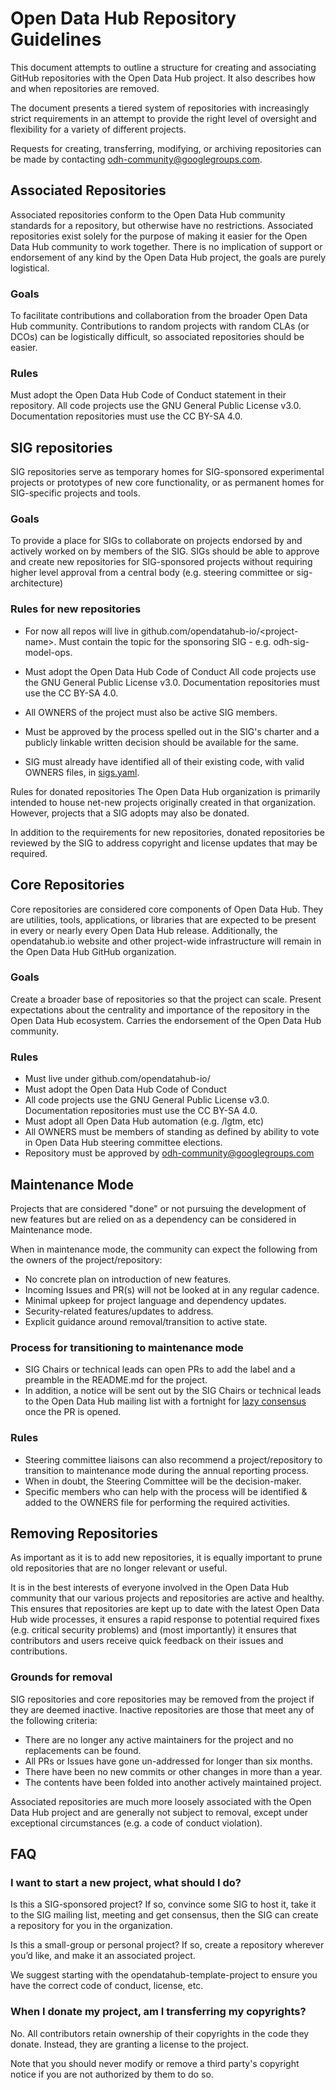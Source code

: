 # Open Data Hub Repository Guidelines
This document attempts to outline a structure for creating and associating GitHub repositories with the Open Data Hub project. It also describes how and when repositories are removed.

The document presents a tiered system of repositories with increasingly strict requirements in an attempt to provide the right level of oversight and flexibility for a variety of different projects.

Requests for creating, transferring, modifying, or archiving repositories can be made by contacting [odh-community@googlegroups.com](mailto:odh-community@googlegroups.com).

## Associated Repositories
Associated repositories conform to the Open Data Hub community standards for a repository, but otherwise have no restrictions. Associated repositories exist solely for the purpose of making it easier for the Open Data Hub community to work together. There is no implication of support or endorsement of any kind by the Open Data Hub project, the goals are purely logistical.

### Goals
To facilitate contributions and collaboration from the broader Open Data Hub community. Contributions to random projects with random CLAs (or DCOs) can be logistically difficult, so associated repositories should be easier.

### Rules
Must adopt the Open Data Hub Code of Conduct statement in their repository.
All code projects use the GNU General Public License v3.0. Documentation repositories must use the CC BY-SA 4.0.

## SIG repositories
SIG repositories serve as temporary homes for SIG-sponsored experimental projects or prototypes of new core functionality, or as permanent homes for SIG-specific projects and tools.

### Goals
To provide a place for SIGs to collaborate on projects endorsed by and actively worked on by members of the SIG. SIGs should be able to approve and create new repositories for SIG-sponsored projects without requiring higher level approval from a central body (e.g. steering committee or sig-architecture)

### Rules for new repositories
- For now all repos will live in github.com/opendatahub-io/\<project-name\>.
Must contain the topic for the sponsoring SIG - e.g. odh-sig-model-ops.

- Must adopt the Open Data Hub Code of Conduct
All code projects use the GNU General Public License v3.0. Documentation repositories must use the CC BY-SA 4.0.

- All OWNERS of the project must also be active SIG members.

- Must be approved by the process spelled out in the SIG's charter and a publicly linkable written decision should be available for the same.

- SIG must already have identified all of their existing code, with valid OWNERS files, in [sigs.yaml](./sigs.yaml).

Rules for donated repositories
The Open Data Hub organization is primarily intended to house net-new projects originally created in that organization. However, projects that a SIG adopts may also be donated.

In addition to the requirements for new repositories, donated repositories be reviewed by the SIG to address copyright and license updates that may be required.

## Core Repositories
Core repositories are considered core components of Open Data Hub. They are utilities, tools, applications, or libraries that are expected to be present in every or nearly every Open Data Hub release. Additionally, the opendatahub.io website and other project-wide infrastructure will remain in the Open Data Hub GitHub organization.

### Goals
Create a broader base of repositories so that the project can scale. Present expectations about the centrality and importance of the repository in the Open Data Hub ecosystem. Carries the endorsement of the Open Data Hub community.

### Rules
- Must live under github.com/opendatahub-io/<project-name>
- Must adopt the Open Data Hub Code of Conduct
- All code projects use the GNU General Public License v3.0. Documentation repositories must use the CC BY-SA 4.0.
- Must adopt all Open Data Hub automation (e.g. /lgtm, etc)
- All OWNERS must be members of standing as defined by ability to vote in Open Data Hub steering committee elections.
- Repository must be approved by [odh-community@googlegroups.com](mailto:odh-community@googlegroups.com)

## Maintenance Mode
Projects that are considered "done" or not pursuing the development of new features but are relied on as a dependency can be considered in Maintenance mode.

When in maintenance mode, the community can expect the following from the owners of the project/repository:

- No concrete plan on introduction of new features.
- Incoming Issues and PR(s) will not be looked at in any regular cadence.
- Minimal upkeep for project language and dependency updates.
- Security-related features/updates to address.
- Explicit guidance around removal/transition to active state.
  
### Process for transitioning to maintenance mode
- SIG Chairs or technical leads can open PRs to add the label and a preamble in the README.md for the project.
- In addition, a notice will be sent out by the SIG Chairs or technical leads to the Open Data Hub mailing list with a fortnight for [lazy consensus](https://community.apache.org/committers/lazyConsensus.html) once the PR is opened.
### Rules
- Steering committee liaisons can also recommend a project/repository to transition to maintenance mode during the annual reporting process.
- When in doubt, the Steering Committee will be the decision-maker.
- Specific members who can help with the process will be identified & added to the OWNERS file for performing the required activities.

## Removing Repositories
As important as it is to add new repositories, it is equally important to prune old repositories that are no longer relevant or useful.

It is in the best interests of everyone involved in the Open Data Hub community that our various projects and repositories are active and healthy. This ensures that repositories are kept up to date with the latest Open Data Hub wide processes, it ensures a rapid response to potential required fixes (e.g. critical security problems) and (most importantly) it ensures that contributors and users receive quick feedback on their issues and contributions.

### Grounds for removal
SIG repositories and core repositories may be removed from the project if they are deemed inactive. Inactive repositories are those that meet any of the following criteria:

- There are no longer any active maintainers for the project and no replacements can be found.
- All PRs or Issues have gone un-addressed for longer than six months.
- There have been no new commits or other changes in more than a year.
- The contents have been folded into another actively maintained project.

Associated repositories are much more loosely associated with the Open Data Hub project and are generally not subject to removal, except under exceptional circumstances (e.g. a code of conduct violation).

## FAQ
### I want to start a new project, what should I do?

Is this a SIG-sponsored project? If so, convince some SIG to host it, take it to the SIG mailing list, meeting and get consensus, then the SIG can create a repository for you in the organization.

Is this a small-group or personal project? If so, create a repository wherever you’d like, and make it an associated project.

We suggest starting with the opendatahub-template-project to ensure you have the correct code of conduct, license, etc.

### When I donate my project, am I transferring my copyrights?

No. All contributors retain ownership of their copyrights in the code they donate. Instead, they are granting a license to the project.

Note that you should never modify or remove a third party's copyright notice if you are not authorized by them to do so.